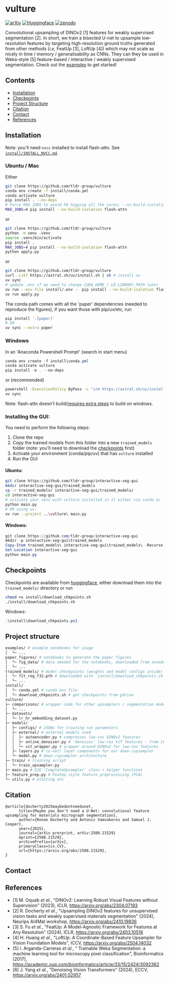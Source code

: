 # vulture

[![arXiv](https://img.shields.io/badge/arXiv-2508.21529-b31b1b.svg)](https://arxiv.org/abs/2508.21529)
[![Huggingface](https://img.shields.io/badge/%F0%9F%A4%97%20Hugging%20Face-checkpoints-orange)](https://huggingface.co/rmdocherty/vulture)
[![zenodo](https://img.shields.io/badge/zenodo-10.5281-blue)](https://zenodo.org/records/16993498)

Convolutional upsampling of DINOv2 [1] features for weakly supervised segmentation [2].
In short, we train a bisected U-net to upsample low-resolution features by targeting high-resolution ground truths generated from other methods (_i.e,_ FeatUp [3], LoftUp [4]) which may not scale as nicely in time / memory / generalisability as CNNs.
They can they be used in Weka-style [5] feature-based / interactive / weakly supervised segmentation.
Check out the [examples](examples/) to get started!

## Contents

- [Installation](#installation)
- [Checkpoints](#checkpoints)
- [Project Structure](#projectstructure)
- [Citation](#citation)
- [Contact](#contact)
- [References](#references)

## Installation

Note: you'll need `nvcc` installed to install flash-attn. See [`install/INSTALL_NVCC.md`](install/INSTALL_NVCC.md).

### Ubuntu / Mac

Either

```bash
git clone https://github.com/tldr-group/vulture
conda env create -f install/conda.yml
conda activate vulture
pip install . --no-deps
# Force MAX_JOBS to avoid FA hogging all the cores; --no-build-isolation s.t it can find CUDA & nvcc
MAX_JOBS=4 pip install --no-build-isolation flash-attn
```

or

```bash
git clone https://github.com/tldr-group/vulture
python -m venv .venv
source .venv/bin/activate
pip install .
MAX_JOBS=4 pip install --no-build-isolation flash-attn
python apply.py
```

or

```bash
git clone https://github.com/tldr-group/vulture
curl -LsSf https://astral.sh/uv/install.sh | sh # install uv
uv sync
# update .env if we need to change CUDA_HOME / LD_LIBRARY_PATH later
uv run --env-file install/.env -- pip install --no-build-isolation flash-attn
uv run apply.py
```

The conda path comes with all the 'paper' dependencies (needed to reproduce the figures), if you want those with pip/uv/etc, run

```bash
pip install '.[paper]'
# OR
uv sync --extra paper
```

### Windows

In an 'Anaconda Powershell Prompt' (search in start menu)

```powershell
conda env create -f install\conda.yml
conda activate vulture
pip install -e . --no-deps
```

or (recommended)

```bash
powershell -ExecutionPolicy ByPass -c "irm https://astral.sh/uv/install.ps1 | iex"
uv sync
```

Note: flash-attn doesn't build/[requires extra steps](https://github.com/Dao-AILab/flash-attention/issues/595) to build on windows.

### Installing the GUI:

You need to perform the following steps:

1. Clone the repo
2. Copy the trained models from this folder into a new `trained_models` folder (note: you'll need to download the [checkpoints](#checkpoints) first)
3. Activate your environment (conda/pip/uv) that has `vulture` installed
4. Run the GUI

#### Ubuntu:

```bash
git clone https://github.com/tldr-group/interactive-seg-gui
mkdir interactive-seg-gui/trained_models
cp -r trained_models/ interactive-seg-gui/trained_models/
cd interactive-seg-gui
# activate your venv with vulture installed in it either via conda or .venv and run
python main.py
# OR using uv:
uv run --project ..\vulture\ main.py
```

#### Windows:

```powershell
git clone https://github.com/tldr-group/interactive-seg-gui
mkdir -p interactive-seg-gui\trained_models
Copy-Item trained_models\ interactive-seg-gui\trained_models\ -Recurse
Set-Location interactive-seg-gui
python main.py
```

## Checkpoints

Checkpoints are available from [huggingface](https://huggingface.co/rmdocherty/vulture/tree/main), either download them into the `trained_models/` directory or run

```bash
chmod +x install/download_chkpoints.sh
./install/download_chkpoints.sh
```

Windows:

```powershell
.\install\download_chkpoints.ps1
```

## Project structure

```bash
examples/ # example notebooks for usage
│  └─ ...
paper_figures/ # notebooks to generate the paper figures
│  └─ fig_data/ # data needed for the notebooks, downloaded from zenodo
│  └─ ...
trained_models/ # model checkpoints (weights and model configs inside)
│  └─ fit_reg_f32.pth # downloaded with `install/download_chkpoints.sh`
│  └─ ...
install/
│  └─ conda.yml # conda env file
│  └─ download_chkpoints.sh # get checkpoints from gdrive
vulture/
├─ comparisons/ # wrapper code for other upsamplers / segmentation models
│  └─ ...
├─ datasets/
│  └─ lr_hr_embedding_dataset.py
├─ models/
│  ├─ configs/ # JSONs for training run parameters
│  ├─ external/ # external models used
│  │  ├─ autoencoder.py # compresses low-res DINOv2 features
│  │  ├─ online_denoiser.py # 'denoises' low-res ViT features - from [6]
│  │  └─ vit_wrapper.py # wrapper around DINOv2 for low-res features
│  ├─ layers.py # (u-net) layer components for our down-/upsampler
│  └─ model.py # down-/upsampler architecture
├─ train/ # training script
│  └─ train_upsampler.py
├─ main.py # E2E 'CompleteUpsampler' class + helper functions
├─ feature_prep.py # FeatUp style feature preprocessing (PCA)
└─ utils.py # plotting etc
```

## Citation

```
@article{docherty2025maybedontneedunet,
      title={Maybe you don't need a U-Net: convolutional feature upsampling for materials micrograph segmentation},
      author={Ronan Docherty and Antonis Vamvakeros and Samuel J. Cooper},
      year={2025},
      journal={arXiv prerprint, arXiv:2508.21529}
      eprint={2508.21529},
      archivePrefix={arXiv},
      primaryClass={cs.CV},
      url={https://arxiv.org/abs/2508.21529},
}
```

## Contact

## References

- [1] M. Oquab _et al._, "DINOv2: Learning Robust Visual Features without Supervision" (2023), ICLR, https://arxiv.org/abs/2304.07193
- [2] R. Docherty _et al._, "Upsampling DINOv2 features for unsupervised vision tasks and weakly supervised materials segmentation" (2024), Neurips AI4Mat workshop, https://arxiv.org/abs/2410.19836
- [3] S. Fu _et al._, "FeatUp: A Model-Agnostic Framework for Features at Any Resolution" (2024), ICLR, https://arxiv.org/abs/2403.10516
- [4] H. Huang _et al._, "LoftUp: A Coordinate-Based Feature Upsampler for Vision Foundation Models", ICCV, https://arxiv.org/abs/2504.14032
- [5] I. Arganda-Carreras _et al._, " Trainable Weka Segmentation: a machine learning tool for microscopy pixel classification", Bioinformatics (2017), https://academic.oup.com/bioinformatics/article/33/15/2424/3092362
- [6] J. Yang _et al._, "Denoising Vision Transformers" (2024), ECCV, https://arxiv.org/abs/2401.02957
